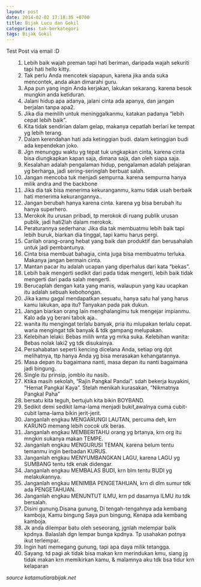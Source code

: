 ```yaml
---
layout: post
date: 2014-02-02 17:18:35 +0700
title: Bijak Lucu dan Gokil
categories: tak-berkategori
tags: Bijak Gokil
---
```

<p>Test Post via email :D</p>
<ol>
<ol>
<li>Lebih baik wajah preman tapi hati beriman, daripada wajah sekuriti tapi hati hello kitty.</li>
<li>Tak perlu Anda mencotek siapapun, karena jika anda suka mencontek, anda akan dimarahi guru.</li>
<li>Apa pun yang ingin Anda kerjakan, lakukan sekarang. karena besok mungkin anda ketiduran.</li>
<li>Jalani hidup apa adanya, jalani cinta ada apanya, dan jangan berjalan tanpa apa2.</li>
<li>Jika dia memilih untuk meninggalkanmu, katakan padanya “lebih cepat lebih baik”.</li>
<li>Kita tidak sendirian dalam gelap, makanya cepatlah berlari ke tempat yg lebih terang.</li>
<li>Dalam kerendahan hati ada ketinggian budi. dalam ketinggian budi ada kependekan joko.</li>
<li><span id="more-1126"></span>Jgn menunggu waktu yg tepat tuk ungkapkan cinta, karena cinta bisa diungkapkan kapan saja, dimana saja, dan oleh siapa saja.</li>
<li>Kesalahan adalah pengalaman hidup, pengalaman adalah pelajaran yg berharga, jadi sering-seringlah berbuat salah.</li>
<li>Jangan mencoba tuk menjadi sempurna. karena sempurna hanya milik andra and the backbone</li>
<li>Jika dia tak bisa menerima kekuranganmu, kamu tidak usah berbaik hati menerima kekurangannya..</li>
<li>Jangan berubah hanya karena cinta. karena yg bisa berubah itu hanya superhero.</li>
<li>Merokok itu urusan pribadi, tp merokok di ruang publik urusan publik, jadi hati2lah dalam merokok.</li>
<li>Peraturannya sederhana: Jika dia tak membuatmu lebih baik tapi lebih buruk, biarkan dia tinggal, tapi kamu harus pergi.</li>
<li>Carilah orang-orang hebat yang baik dan produktif dan berusahalah untuk jadi pembantunya.</li>
<li>Cinta bisa membuat bahagia, cinta juga bisa membuatmu terluka. Makanya jangan bermain cinta.</li>
<li>Mantan pacar itu adalah ucapan yang diperhalus dari kata “bekas”.</li>
<li>Lebih baik mengerti sedikit dari pada tidak mengerti, lebih baik tidak mengerti dari pada salah mengerti.</li>
<li>Berucaplah dengan kata yang manis, walaupun yang kau ucapkan itu adalah sebuah kebohongan.</li>
<li>Jika kamu gagal mendapatkan sesuatu, hanya satu hal yang harus kamu lakukan, apa itu? Tanyakan pada pak dukun.</li>
<li>Jangan biarkan orang lain menghalangimu tuk mengejar impianmu. Kalo ada yg berani tabok aja..</li>
<li>wanita itu mengingat terlalu banyak, pria itu mlupakan terlalu cepat. waria mengingat tdk banyak &amp; tdk gampang melupakan.</li>
<li>Kelebihan lelaki: Bebas milih wnta yg mrka suka. Kelebihan wanita: Bebas nolak laki2 yg tdk disukainya.</li>
<li>Persahabatan seperti kencing dicelana Anda, setiap org dpt melihatnya, ttp hanya Anda yg bisa merasakan kehangatannya.</li>
<li>Masa depan itu bagaimana nanti, masa depan itu nanti bagaimana jadi bingung.</li>
<li>Single itu prinsip, jomblo itu nasib.</li>
<li>Ktika masih sekolah, “Rajin Pangkal Pandai”. sdah bekerja kuyakini, “Hemat Pangkal Kaya”. Stelah menikah kurasakan, “Nikmatnya Pangkal Paha”</li>
<li>bersatu kita teguh, bertujuh kita bikin BOYBAND.</li>
<li>Sedikit demi sedikit lama-lama menjadi bukit,awalnya cuma cubit-cubit lama-lama bikin jerit-jerit.</li>
<li>Janganlah engkau MENGARUNGI LAUTAN, percuma deh, krn KARUNG memang lebih cocok utk beras.</li>
<li>Janganlah engkau MEMBERITAHU orang yg brtanya, krn org itu mngkin sukanya makan TEMPE.</li>
<li>Janganlah engkau MENGURUSI TEMAN, karena belum tentu temanmu ingin berbadan KURUS.</li>
<li>Janganlah engkau MENYUMBANGKAN LAGU, karena LAGU yg SUMBANG tentu tdk enak didengar.</li>
<li>Janganlah engkau MEMBALAS BUDI, krn blm tentu BUDI yg melakukannya.</li>
<li>Janganlah engkau MENIMBA PENGETAHUAN, krn di dlm sumur tdk ada PENGETAHUAN.</li>
<li>Janganlah engkau MENUNTUT ILMU, krn pd dasarnya ILMU itu tdk bersalah.</li>
<li>Disini gunung.Disana gunung, Di tengah-tengahnya ada kembang kamboja, Kamu bingung Saya pun bingung, Kenapa ada kembang kamboja.</li>
<li>Jk anda dilempar batu oleh seseorang, jgnlah melempar balik kpdnya. Balaslah dgn lempar bunga kpdnya. Tp usahakan potnya ikut terlempar.</li>
<li>Ingin hati memegang gunung, tapi apa daya milik tetangga.</li>
<li>Sayang. td pagi ak tidak bisa makan krn merindukan kmu, siang jg tidak makan krn memikirkan kamu, &amp; malamnya aku tdk bsa tidur krn kelaparan</li>
</ol>
</ol>
<p><em>source katamutiarabijak.net</em></p>
